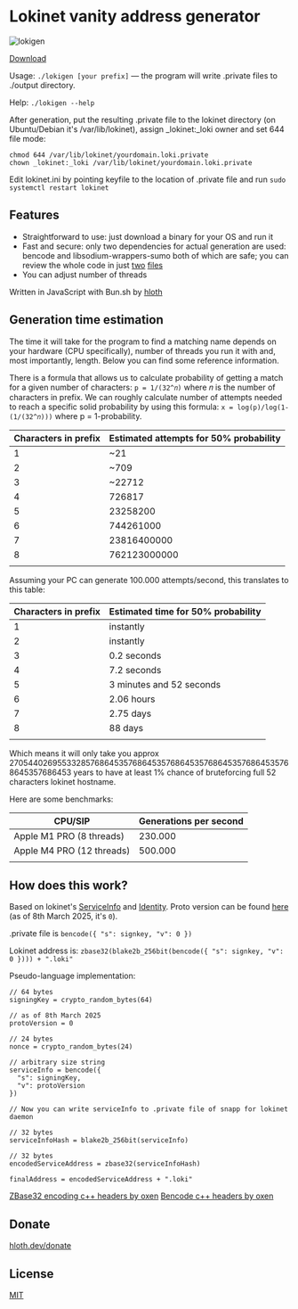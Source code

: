 # Lokinet vanity address generator

![lokigen](https://github.com/user-attachments/assets/767150ef-08e2-4e6a-b055-94b12286dc36)

[Download](https://github.com/VityaSchel/lokinet-vanity-address-generator/releases)

Usage: `./lokigen [your prefix]` — the program will write .private files to ./output directory.

Help: `./lokigen --help`

After generation, put the resulting .private file to the lokinet directory (on Ubuntu/Debian it's /var/lib/lokinet), assign _lokinet:_loki owner and set 644 file mode:

```
chmod 644 /var/lib/lokinet/yourdomain.loki.private
chown _lokinet:_loki /var/lib/lokinet/yourdomain.loki.private
```

Edit lokinet.ini by pointing keyfile to the location of .private file and run `sudo systemctl restart lokinet`

## Features

- Straightforward to use: just download a binary for your OS and run it
- Fast and secure: only two dependencies for actual generation are used: bencode and libsodium-wrappers-sumo both of which are safe; you can review the whole code in just [two](./src/index.ts) [files](./src/worker.ts)
- You can adjust number of threads

Written in JavaScript with Bun.sh by [hloth](https://hloth.dev)

## Generation time estimation

The time it will take for the program to find a matching name depends on your hardware (CPU specifically), number of threads you run it with and, most importantly, length. Below you can find some reference information.

There is a formula that allows us to calculate probability of getting a match for a given number of characters: `p = 1/(32^𝑛)` where 𝑛 is the number of characters in prefix. We can roughly calculate number of attempts needed to reach a specific solid probability by using this formula: `x = log(p)/log(1-(1/(32^𝑛)))` where p = 1-probability.

| Characters in prefix | Estimated attempts for 50% probability |
| -------------------- | -------------------------------------- |
| 1                    | ~21                                    |
| 2                    | ~709                                   |
| 3                    | ~22712                                 |
| 4                    | 726817                                 |
| 5                    | 23258200                               |
| 6                    | 744261000                              |
| 7                    | 23816400000                            |
| 8                    | 762123000000                           |
|                      |                                        |

Assuming your PC can generate 100.000 attempts/second, this translates to this table:

| Characters in prefix | Estimated time for 50% probability |
| -------------------- | ---------------------------------- |
| 1                    | instantly                          |
| 2                    | instantly                          |
| 3                    | 0.2 seconds                        |
| 4                    | 7.2 seconds                        |
| 5                    | 3 minutes and 52 seconds           |
| 6                    | 2.06 hours                         |
| 7                    | 2.75 days                          |
| 8                    | 88 days                            |
|                      |                                    |

Which means it will only take you approx 270544026955332857686453576864535768645357686453576864535768645357686453 years to have at least 1% chance of bruteforcing full 52 characters lokinet hostname.

Here are some benchmarks:

| CPU/SIP                   | Generations per second |
| ------------------------- | ---------------------- |
| Apple M1 PRO (8 threads)  | 230.000                |
| Apple M4 PRO (12 threads) | 500.000                |
|                           |                        |

## How does this work?

Based on lokinet's [ServiceInfo](https://github.com/oxen-io/lokinet/blob/178ac1757b1a6e835b9e39561376318c77e5ff08/llarp/service/info.cpp#L23) and [Identity](https://github.com/oxen-io/lokinet/blob/178ac1757b1a6e835b9e39561376318c77e5ff08/llarp/service/identity.cpp#L47). Proto version can be found [here](https://github.com/oxen-io/lokinet/blob/178ac1757b1a6e835b9e39561376318c77e5ff08/llarp/constants/proto.hpp#L7) (as of 8th March 2025, it's `0`).

.private file is `bencode({ "s": signkey, "v": 0 })`

Lokinet address is: `zbase32(blake2b_256bit(bencode({ "s": signkey, "v": 0 }))) + ".loki"`

Pseudo-language implementation:

```
// 64 bytes
signingKey = crypto_random_bytes(64)

// as of 8th March 2025
protoVersion = 0

// 24 bytes
nonce = crypto_random_bytes(24)

// arbitrary size string
serviceInfo = bencode({
  "s": signingKey,
  "v": protoVersion
})

// Now you can write serviceInfo to .private file of snapp for lokinet daemon

// 32 bytes
serviceInfoHash = blake2b_256bit(serviceInfo)

// 32 bytes
encodedServiceAddress = zbase32(serviceInfoHash)

finalAddress = encodedServiceAddress + ".loki"
```

[ZBase32 encoding c++  headers by oxen](https://github.com/oxen-io/oxen-encoding/blob/dev/oxenc/base32z.h)
[Bencode c++ headers by oxen](https://github.com/oxen-io/oxen-encoding/blob/dev/oxenc/bt.h)

## Donate

[hloth.dev/donate](https://hloth.dev/donate)

## License

[MIT](./LICENSE.md)